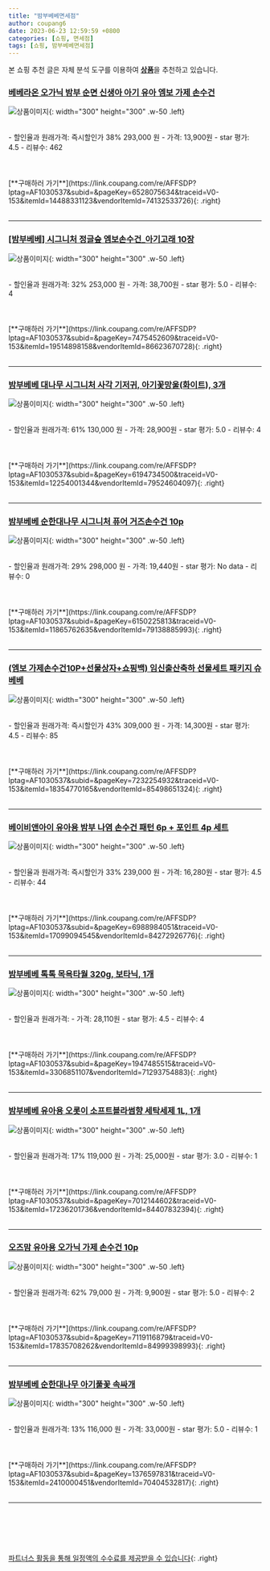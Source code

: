 ```yaml
---
title: "밤부베베면세점"
author: coupang6
date: 2023-06-23 12:59:59 +0800
categories: [쇼핑, 면세점]
tags: [쇼핑, 밤부베베면세점]
---
```


본 쇼핑 추천 글은 자체 분석 도구를 이용하여 [**상품**](https://link.coupang.com/a/bao1ui)을 추천하고 있습니다.

### [베베라온 오가닉 밤부 순면 신생아 아기 유아 엠보 가제 손수건](https://link.coupang.com/re/AFFSDP?lptag=AF1030537&subid=&pageKey=6528075634&traceid=V0-153&itemId=14488331123&vendorItemId=74132533726)

![상품이미지](https://thumbnail9.coupangcdn.com/thumbnails/remote/230x230ex/image/vendor_inventory/b679/aebbd0f60d8d6a5c4cb9fed516bf2f481bcbb69c37e585275c521d7bf7df.jpg){: width="300" height="300" .w-50 .left}


<br>
- 할인율과 원래가격: 즉시할인가 38%  293,000   원
- 가격: 13,900원
- star 평가: 4.5
- 리뷰수: 462
<br>
<br>
<br>
<br>
[**구매하러 가기**](https://link.coupang.com/re/AFFSDP?lptag=AF1030537&subid=&pageKey=6528075634&traceid=V0-153&itemId=14488331123&vendorItemId=74132533726){: .right}
<br>
<br>

---

### [[밤부베베] 시그니처 정글숲 엠보손수건_아기고래 10장](https://link.coupang.com/re/AFFSDP?lptag=AF1030537&subid=&pageKey=7475452609&traceid=V0-153&itemId=19514898158&vendorItemId=86623670728)

![상품이미지](https://thumbnail6.coupangcdn.com/thumbnails/remote/230x230ex/image/vendor_inventory/a3ae/42b2d92a8144723664f38574c9b3d6c51f2a77fca5f782101e2e33acb447.jpg){: width="300" height="300" .w-50 .left}


<br>
- 할인율과 원래가격: 32%  253,000   원
- 가격: 38,700원
- star 평가: 5.0
- 리뷰수: 4
<br>
<br>
<br>
<br>
[**구매하러 가기**](https://link.coupang.com/re/AFFSDP?lptag=AF1030537&subid=&pageKey=7475452609&traceid=V0-153&itemId=19514898158&vendorItemId=86623670728){: .right}
<br>
<br>

---

### [밤부베베 대나무 시그니처 사각 기저귀, 아기꽃망울(화이트), 3개](https://link.coupang.com/re/AFFSDP?lptag=AF1030537&subid=&pageKey=6194734500&traceid=V0-153&itemId=12254001344&vendorItemId=79524604097)

![상품이미지](https://thumbnail8.coupangcdn.com/thumbnails/remote/230x230ex/image/retail/images/2021/11/22/11/1/ae14f3a0-8981-4668-8924-44c677da9b3c.jpg){: width="300" height="300" .w-50 .left}


<br>
- 할인율과 원래가격: 61%  130,000   원
- 가격: 28,900원
- star 평가: 5.0
- 리뷰수: 4
<br>
<br>
<br>
<br>
[**구매하러 가기**](https://link.coupang.com/re/AFFSDP?lptag=AF1030537&subid=&pageKey=6194734500&traceid=V0-153&itemId=12254001344&vendorItemId=79524604097){: .right}
<br>
<br>

---

### [밤부베베 순한대나무 시그니처 퓨어 거즈손수건 10p](https://link.coupang.com/re/AFFSDP?lptag=AF1030537&subid=&pageKey=6150225813&traceid=V0-153&itemId=11865762635&vendorItemId=79138885993)

![상품이미지](https://thumbnail8.coupangcdn.com/thumbnails/remote/230x230ex/image/retail/images/2021/10/29/10/9/6afa7de3-b778-488b-9740-b15cf8886928.jpg){: width="300" height="300" .w-50 .left}


<br>
- 할인율과 원래가격: 29%  298,000   원
- 가격: 19,440원
- star 평가: No data
- 리뷰수: 0
<br>
<br>
<br>
<br>
[**구매하러 가기**](https://link.coupang.com/re/AFFSDP?lptag=AF1030537&subid=&pageKey=6150225813&traceid=V0-153&itemId=11865762635&vendorItemId=79138885993){: .right}
<br>
<br>

---

### [(엠보 가제손수건10P+선물상자+쇼핑백) 임신출산축하 선물세트 패키지 슈베베](https://link.coupang.com/re/AFFSDP?lptag=AF1030537&subid=&pageKey=7232254932&traceid=V0-153&itemId=18354770165&vendorItemId=85498651324)

![상품이미지](https://thumbnail10.coupangcdn.com/thumbnails/remote/230x230ex/image/vendor_inventory/ffda/a48215b18573443498d0f78abfa2f844cfbdd442a8233ec8c5c301d20265.jpg){: width="300" height="300" .w-50 .left}


<br>
- 할인율과 원래가격: 즉시할인가 43%  309,000   원
- 가격: 14,300원
- star 평가: 4.5
- 리뷰수: 85
<br>
<br>
<br>
<br>
[**구매하러 가기**](https://link.coupang.com/re/AFFSDP?lptag=AF1030537&subid=&pageKey=7232254932&traceid=V0-153&itemId=18354770165&vendorItemId=85498651324){: .right}
<br>
<br>

---

### [베이비앤아이 유아용 밤부 나염 손수건 패턴 6p + 포인트 4p 세트](https://link.coupang.com/re/AFFSDP?lptag=AF1030537&subid=&pageKey=6988984051&traceid=V0-153&itemId=17099094545&vendorItemId=84272926776)

![상품이미지](https://thumbnail8.coupangcdn.com/thumbnails/remote/230x230ex/image/retail/images/2022/12/12/17/7/1407d8b7-978a-4db1-a473-9286d66f2452.jpg){: width="300" height="300" .w-50 .left}


<br>
- 할인율과 원래가격: 즉시할인가 33%  239,000   원
- 가격: 16,280원
- star 평가: 4.5
- 리뷰수: 44
<br>
<br>
<br>
<br>
[**구매하러 가기**](https://link.coupang.com/re/AFFSDP?lptag=AF1030537&subid=&pageKey=6988984051&traceid=V0-153&itemId=17099094545&vendorItemId=84272926776){: .right}
<br>
<br>

---

### [밤부베베 톡톡 목욕타월 320g, 보타닉, 1개](https://link.coupang.com/re/AFFSDP?lptag=AF1030537&subid=&pageKey=1947485515&traceid=V0-153&itemId=3306851107&vendorItemId=71293754883)

![상품이미지](https://thumbnail8.coupangcdn.com/thumbnails/remote/230x230ex/image/retail/images/15034143276165714-8194ef73-395e-43bd-931e-a612b9dd5158.jpg){: width="300" height="300" .w-50 .left}


<br>
- 할인율과 원래가격: 
- 가격: 28,110원
- star 평가: 4.5
- 리뷰수: 4
<br>
<br>
<br>
<br>
[**구매하러 가기**](https://link.coupang.com/re/AFFSDP?lptag=AF1030537&subid=&pageKey=1947485515&traceid=V0-153&itemId=3306851107&vendorItemId=71293754883){: .right}
<br>
<br>

---

### [밤부베베 유아용 오롯이 소프트블라썸향 세탁세제 1L, 1개](https://link.coupang.com/re/AFFSDP?lptag=AF1030537&subid=&pageKey=7012144602&traceid=V0-153&itemId=17236201736&vendorItemId=84407832394)

![상품이미지](https://thumbnail7.coupangcdn.com/thumbnails/remote/230x230ex/image/vendor_inventory/7469/9f3cb42746a5e916c3f64deb21f6c5a2309e7207a35df6ee171ecace08eb.jpg){: width="300" height="300" .w-50 .left}


<br>
- 할인율과 원래가격: 17%  119,000   원
- 가격: 25,000원
- star 평가: 3.0
- 리뷰수: 1
<br>
<br>
<br>
<br>
[**구매하러 가기**](https://link.coupang.com/re/AFFSDP?lptag=AF1030537&subid=&pageKey=7012144602&traceid=V0-153&itemId=17236201736&vendorItemId=84407832394){: .right}
<br>
<br>

---

### [오즈맘 유아용 오가닉 가제 손수건 10p](https://link.coupang.com/re/AFFSDP?lptag=AF1030537&subid=&pageKey=7119116879&traceid=V0-153&itemId=17835708262&vendorItemId=84999398993)

![상품이미지](https://thumbnail6.coupangcdn.com/thumbnails/remote/230x230ex/image/retail/images/2023/02/08/17/2/580e87f6-0eff-4666-81eb-f5bd3c1b6bdc.jpg){: width="300" height="300" .w-50 .left}


<br>
- 할인율과 원래가격: 62%  79,000   원
- 가격: 9,900원
- star 평가: 5.0
- 리뷰수: 2
<br>
<br>
<br>
<br>
[**구매하러 가기**](https://link.coupang.com/re/AFFSDP?lptag=AF1030537&subid=&pageKey=7119116879&traceid=V0-153&itemId=17835708262&vendorItemId=84999398993){: .right}
<br>
<br>

---

### [밤부베베 순한대나무 아기풀꽃 속싸개](https://link.coupang.com/re/AFFSDP?lptag=AF1030537&subid=&pageKey=1376597831&traceid=V0-153&itemId=2410000451&vendorItemId=70404532817)

![상품이미지](https://thumbnail6.coupangcdn.com/thumbnails/remote/230x230ex/image/retail/images/3654178676035541-cc9f6ab9-2ebe-4a97-af26-020f0a0011d5.jpg){: width="300" height="300" .w-50 .left}


<br>
- 할인율과 원래가격: 13%  116,000   원
- 가격: 33,000원
- star 평가: 5.0
- 리뷰수: 1
<br>
<br>
<br>
<br>
[**구매하러 가기**](https://link.coupang.com/re/AFFSDP?lptag=AF1030537&subid=&pageKey=1376597831&traceid=V0-153&itemId=2410000451&vendorItemId=70404532817){: .right}
<br>
<br>

---
<br><br><br><br><br> [파트너스 활동을 통해 일정액의 수수료를 제공받을 수 있습니다](https://link.coupang.com/a/bao1ui){: .right}